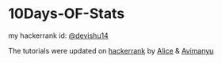 # 10Days-OF-Stats

my hackerrank id: [@devishu14](https://www.hackerrank.com/devishu14)

The tutorials were updated on [hackerrank](https://www.hackerrank.com/domains/tutorials/10-days-of-statistics?filters%5Bsubdomains%5D%5B%5D=10-days-of-statistics&badge_type=10-days-of-statistics) by [Alice](https://www.hackerrank.com/AllisonP?hr_r=1) & [Avimanyu](https://www.hackerrank.com/AvimanyuSingh)
